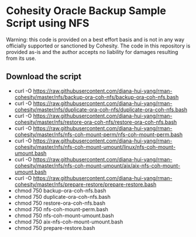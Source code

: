 # Cohesity Oracle Backup Sample Script using NFS

Warning: this code is provided on a best effort basis and is not in any way officially supported or sanctioned by Cohesity. The code in this repository is provided as-is and the author accepts no liability for damages resulting from its use.

## Download the script

- curl -O https://raw.githubusercontent.com/diana-hui-yang/rman-cohesity/master/nfs/backup-ora-coh-nfs/backup-ora-coh-nfs.bash
- curl -O https://raw.githubusercontent.com/diana-hui-yang/rman-cohesity/master/nfs/duplicate-ora-coh-nfs/duplicate-ora-coh-nfs.bash
- curl -O https://raw.githubusercontent.com/diana-hui-yang/rman-cohesity/master/nfs/restore-ora-coh-nfs/restore-ora-coh-nfs.bash
- curl -O https://raw.githubusercontent.com/diana-hui-yang/rman-cohesity/master/nfs/nfs-coh-mount-perm/nfs-coh-mount-perm.bash
- curl -O https://raw.githubusercontent.com/diana-hui-yang/rman-cohesity/master/nfs/nfs-coh-mount-umount/linux/nfs-coh-mount-umount.bash
- curl -O https://raw.githubusercontent.com/diana-hui-yang/rman-cohesity/master/nfs/nfs-coh-mount-umount/aix/aix-nfs-coh-mount-umount.bash
- curl -O https://raw.githubusercontent.com/diana-hui-yang/rman-cohesity/master/nfs/prepare-restore/prepare-restore.bash
- chmod 750 backup-ora-coh-nfs.bash
- chmod 750 duplicate-ora-coh-nfs.bash
- chmod 750 restore-ora-coh-nfs.bash
- chmod 750 nfs-coh-mount-perm.bash
- chmod 750 nfs-coh-mount-umount.bash
- chmod 750 aix-nfs-coh-mount-umount.bash
- chmod 750 prepare-restore.bash
